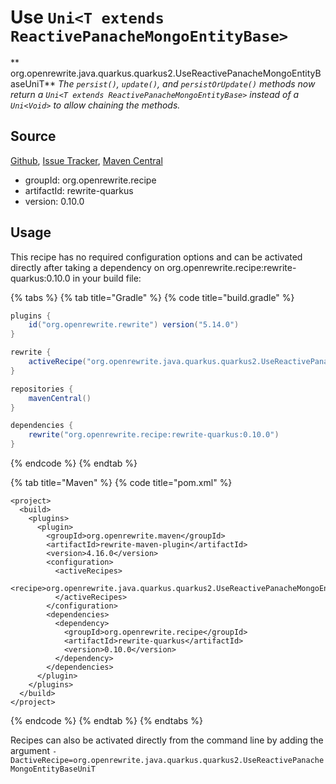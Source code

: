 # Use `Uni<T extends ReactivePanacheMongoEntityBase>`

** org.openrewrite.java.quarkus.quarkus2.UseReactivePanacheMongoEntityBaseUniT**
_The `persist()`, `update()`, and `persistOrUpdate()` methods now return a `Uni<T extends ReactivePanacheMongoEntityBase>` instead of a `Uni<Void>` to allow chaining the methods._

## Source

[Github](https://github.com/openrewrite/rewrite-quarkus), [Issue Tracker](https://github.com/openrewrite/rewrite-quarkus/issues), [Maven Central](https://search.maven.org/artifact/org.openrewrite.recipe/rewrite-quarkus/0.10.0/jar)

* groupId: org.openrewrite.recipe
* artifactId: rewrite-quarkus
* version: 0.10.0


## Usage

This recipe has no required configuration options and can be activated directly after taking a dependency on org.openrewrite.recipe:rewrite-quarkus:0.10.0 in your build file:

{% tabs %}
{% tab title="Gradle" %}
{% code title="build.gradle" %}
```groovy
plugins {
    id("org.openrewrite.rewrite") version("5.14.0")
}

rewrite {
    activeRecipe("org.openrewrite.java.quarkus.quarkus2.UseReactivePanacheMongoEntityBaseUniT")
}

repositories {
    mavenCentral()
}

dependencies {
    rewrite("org.openrewrite.recipe:rewrite-quarkus:0.10.0")
}
```
{% endcode %}
{% endtab %}

{% tab title="Maven" %}
{% code title="pom.xml" %}
```markup
<project>
  <build>
    <plugins>
      <plugin>
        <groupId>org.openrewrite.maven</groupId>
        <artifactId>rewrite-maven-plugin</artifactId>
        <version>4.16.0</version>
        <configuration>
          <activeRecipes>
            <recipe>org.openrewrite.java.quarkus.quarkus2.UseReactivePanacheMongoEntityBaseUniT</recipe>
          </activeRecipes>
        </configuration>
        <dependencies>
          <dependency>
            <groupId>org.openrewrite.recipe</groupId>
            <artifactId>rewrite-quarkus</artifactId>
            <version>0.10.0</version>
          </dependency>
        </dependencies>
      </plugin>
    </plugins>
  </build>
</project>
```
{% endcode %}
{% endtab %}
{% endtabs %}

Recipes can also be activated directly from the command line by adding the argument `-DactiveRecipe=org.openrewrite.java.quarkus.quarkus2.UseReactivePanacheMongoEntityBaseUniT`
